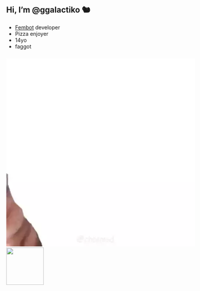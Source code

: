 
## Hi, I’m @ggalactiko 🐿

- [Fembot](https://galactiko.net) developer
- Pizza enjoyer 
- 14yo
- faggot
### 
![dog](https://github.com/ggalactiko/ggalactiko/blob/main/b4647126-0aef-4d19-af4f-ae48cd86e861.gif?raw=true)
<img src="[http://....jpg](https://github.com/ggalactiko/ggalactiko/blob/main/b4647126-0aef-4d19-af4f-ae48cd86e861.gif?raw=true)" width="100" height="100" />
